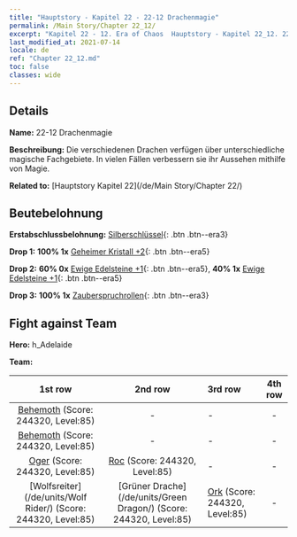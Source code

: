 ```yaml
---
title: "Hauptstory - Kapitel 22 - 22-12 Drachenmagie"
permalink: /Main Story/Chapter 22_12/
excerpt: "Kapitel 22 - 12. Era of Chaos  Hauptstory - Kapitel 22_12. 22-12 Drachenmagie"
last_modified_at: 2021-07-14
locale: de
ref: "Chapter 22_12.md"
toc: false
classes: wide
---
```


## Details

 **Name:** 22-12 Drachenmagie

 **Beschreibung:** Die verschiedenen Drachen verfügen über unterschiedliche magische Fachgebiete. In vielen Fällen verbessern sie ihr Aussehen mithilfe von Magie.

 **Related to:** [Hauptstory Kapitel 22](/de/Main Story/Chapter 22/)

## Beutebelohnung

 **Erstabschlussbelohnung:** [Silberschlüssel](/ItemsDE/con_693/){: .btn .btn--era3}

 **Drop 1:** **100% 1x** [Geheimer Kristall +2](/ItemsDE/mat_80/){: .btn .btn--era5}

 **Drop 2:** **60% 0x** [Ewige Edelsteine +1](/ItemsDE/mat_72/){: .btn .btn--era5}, **40% 1x** [Ewige Edelsteine +1](/ItemsDE/mat_72/){: .btn .btn--era5}

 **Drop 3:** **100% 1x** [Zauberspruchrollen](/ItemsDE/con_694/){: .btn .btn--era3}


## Fight against Team
 **Hero:** h_Adelaide

 **Team:**


  | 1st row | 2nd row | 3rd row | 4th row |
  |:----:|:----:|:----|:----:|
  | [Behemoth](/de/units/Behemoth/) (Score: 244320, Level:85)  | - | - | - |
  | [Behemoth](/de/units/Behemoth/) (Score: 244320, Level:85)  | - | - | - |
  | [Oger](/de/units/Ogre/) (Score: 244320, Level:85)  | [Roc](/de/units/Roc/) (Score: 244320, Level:85)  | - | - |
  | [Wolfsreiter](/de/units/Wolf Rider/) (Score: 244320, Level:85)  | [Grüner Drache](/de/units/Green Dragon/) (Score: 244320, Level:85)  | [Ork](/de/units/Orc/) (Score: 244320, Level:85)  | - |


